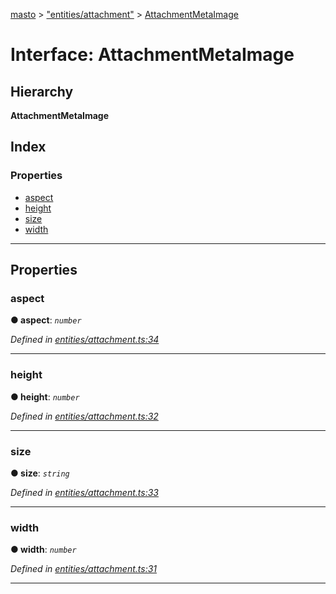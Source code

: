 [masto](../README.md) > ["entities/attachment"](../modules/_entities_attachment_.md) > [AttachmentMetaImage](../interfaces/_entities_attachment_.attachmentmetaimage.md)

# Interface: AttachmentMetaImage

## Hierarchy

**AttachmentMetaImage**

## Index

### Properties

* [aspect](_entities_attachment_.attachmentmetaimage.md#aspect)
* [height](_entities_attachment_.attachmentmetaimage.md#height)
* [size](_entities_attachment_.attachmentmetaimage.md#size)
* [width](_entities_attachment_.attachmentmetaimage.md#width)

---

## Properties

<a id="aspect"></a>

###  aspect

**● aspect**: *`number`*

*Defined in [entities/attachment.ts:34](https://github.com/neet/masto.js/blob/c1501e9/src/entities/attachment.ts#L34)*

___
<a id="height"></a>

###  height

**● height**: *`number`*

*Defined in [entities/attachment.ts:32](https://github.com/neet/masto.js/blob/c1501e9/src/entities/attachment.ts#L32)*

___
<a id="size"></a>

###  size

**● size**: *`string`*

*Defined in [entities/attachment.ts:33](https://github.com/neet/masto.js/blob/c1501e9/src/entities/attachment.ts#L33)*

___
<a id="width"></a>

###  width

**● width**: *`number`*

*Defined in [entities/attachment.ts:31](https://github.com/neet/masto.js/blob/c1501e9/src/entities/attachment.ts#L31)*

___

